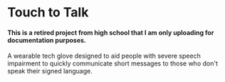 # Touch to Talk
#### This is a retired project from high school that I am only uploading for documentation purposes.
A wearable tech glove designed to aid people with severe speech impairment to quickly communicate short messages to those who don't speak their signed language.

